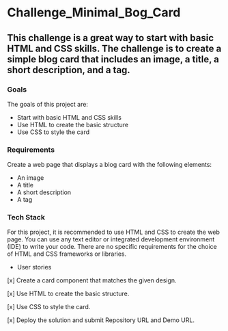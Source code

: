# Challenge_Minimal_Bog_Card

## This challenge is a great way to start with basic HTML and CSS skills. The challenge is to create a simple blog card that includes an image, a title, a short description, and a tag.

### Goals
The goals of this project are:

- Start with basic HTML and CSS skills
- Use HTML to create the basic structure
- Use CSS to style the card

### Requirements
Create a web page that displays a blog card with the following elements:

- An image
- A title
- A short description
- A tag

### Tech Stack
For this project, it is recommended to use HTML and CSS to create the web page. You can use any text editor or integrated development environment (IDE) to write your code. There are no specific requirements for the choice of HTML and CSS frameworks or libraries.

- User stories

[x] Create a card component that matches the given design.

[x] Use HTML to create the basic structure.

[x] Use CSS to style the card.

[x] Deploy the solution and submit Repository URL and Demo URL. 
